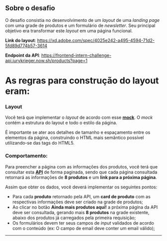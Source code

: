 ## Sobre o desafio

O desafio consistia no desenvolvimento de um *layout* de uma *landing page* com uma grade de produtos e um formulário de *newsletter*. Seu principal objetivo era transformar este *layout* em uma página funcional.

**Link do layout**: https://xd.adobe.com/spec/4025e242-a495-4594-71d2-5fd89d774b57-3614

**Endpoint da API**: https://frontend-intern-challenge-api.iurykrieger.now.sh/products?page=1

<h1> As regras para construção do layout eram: </h1>

### Layout

Você terá que implementar o *layout* de acordo com esse **[mock](https://xd.adobe.com/spec/4025e242-a495-4594-71d2-5fd89d774b57-3614)**. O *mock* contém a estrutura do layout e todo o estilo da página.

É importante se ater aos detalhes de tamanho e espaçamento entre os elementos da página, construindo o HTML mais semântico possível utilizando-se das tags do HTML5.

### Comportamento:

Para preencher a página com as informações dos produtos, você terá que consultar esta **[API](https://frontend-intern-challenge-api.iurykrieger.now.sh/products?page=1)** de forma paginada, sendo que cada página consultada retornará as informações de **8 produtos** e um **link para a próxima página**.

Assim que obter os dados, você deverá implementar os seguintes pontos:

- Para cada **produto** retornado pela API, um **card de produto** com as respectivas informações deve ser criado na grade de produtos;
- Ao clicar no botão **Ainda mais produtos aqui!** a próxima página da API deve ser consultada, gerando mais **8 produtos** na grade existente, abaixo dos produtos já carregados pela primeira requisição;
- Os formulários devem ter seus campos de *input* validados de acordo com o conteúdo (ex: O campo de email deve conter um email válido);

---
